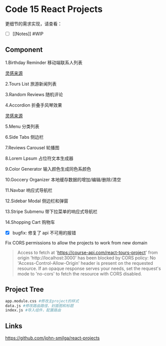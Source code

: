 # Code 15 React Projects

更细节的需求实现，请查看：

- [ ] [[Notes]]   #WIP

## Component

1.Birthday Reminder  移动端联系人列表

[灵感来源](https://www.uidesigndaily.com/posts/sketch-birthdays-list-card-widget-day-1042)

2.Tours List 旅游新闻列表

3.Random Reviews 随机评论

4.Accordion 折叠手风琴效果

[灵感来源](https://uidesigndaily.com/posts/sketch-accordion-website-day-1175)

5.Menu 分类列表

6.Side Tabs 侧边栏

7.Reviews Carousel 轮播图

8.Lorem Lpsum 占位符文本生成器

9.Color Generator 输入颜色生成同色系颜色

10.Goccery Organizer 本地缓存数据的增加/编辑/删除/清空

11.Navbar 响应式导航栏

12.Sidebar Modal 侧边栏和弹窗

13.Stripe Submenu 带下拉菜单的响应式导航栏

14.Shopping Cart 购物车



- [x] bugfix: 修复了 api 不可用的报错


Fix CORS permissions to allow the projects to work from new domain

> Access to fetch at 'https://course-api.com/react-tours-project' from origin 'http://localhost:3000' has been blocked by CORS policy: No 'Access-Control-Allow-Origin' header is present on the requested resource. If an opaque response serves your needs, set the request's mode to 'no-cors' to fetch the resource with CORS disabled.



## Project Tree

```bash
app.module.css #修改主project的样式
data.js #修改路由路径、封面图和标题
index.js #导入组件，配置路由
```



## Links

https://github.com/john-smilga/react-projects
